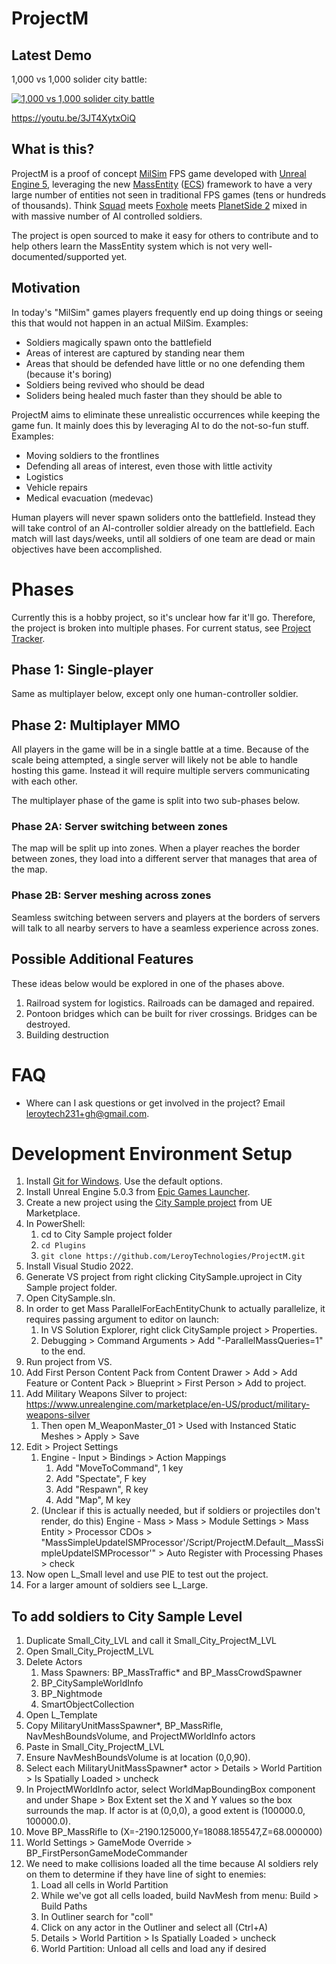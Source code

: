 # ProjectM

## Latest Demo

1,000 vs 1,000 solider city battle:

[![1,000 vs 1,000 solider city battle](https://img.youtube.com/vi/3JT4XytxOiQ/0.jpg)](https://www.youtube.com/watch?v=3JT4XytxOiQ)

https://youtu.be/3JT4XytxOiQ

## What is this?

ProjectM is a proof of concept [MilSim](https://en.wikipedia.org/wiki/MilSim) FPS game developed with [Unreal Engine 5](https://www.unrealengine.com/en-US/unreal-engine-5), leveraging the new [MassEntity](https://docs.unrealengine.com/5.0/en-US/overview-of-mass-entity-in-unreal-engine/) ([ECS](https://en.wikipedia.org/wiki/Entity_component_system)) framework to have a very large number of entities not seen in traditional FPS games (tens or hundreds of thousands). Think [Squad](https://joinsquad.com/) meets [Foxhole](https://www.foxholegame.com/) meets [PlanetSide 2](https://www.planetside2.com/home) mixed in with massive number of AI controlled soldiers.

The project is open sourced to make it easy for others to contribute and to help others learn the MassEntity system which is not very well-documented/supported yet.

## Motivation

In today's "MilSim" games players frequently end up doing things or seeing this that would not happen in an actual MilSim. Examples:
- Soldiers magically spawn onto the battlefield
- Areas of interest are captured by standing near them
- Areas that should be defended have little or no one defending them (because it's boring)
- Soldiers being revived who should be dead
- Soliders being healed much faster than they should be able to

ProjectM aims to eliminate these unrealistic occurrences while keeping the game fun. It mainly does this by leveraging AI to do the not-so-fun stuff. Examples:
- Moving soldiers to the frontlines
- Defending all areas of interest, even those with little activity
- Logistics
- Vehicle repairs
- Medical evacuation (medevac)

Human players will never spawn soliders onto the battlefield. Instead they will take control of an AI-controller soldier already on the battlefield. Each match will last days/weeks, until all soldiers of one team are dead or main objectives have been accomplished.

# Phases

Currently this is a hobby project, so it's unclear how far it'll go. Therefore, the project is broken into multiple phases. For current status, see [Project Tracker](https://github.com/users/LeroyTechnologies/projects/1).

## Phase 1: Single-player

Same as multiplayer below, except only one human-controller soldier.

## Phase 2: Multiplayer MMO

All players in the game will be in a single battle at a time. Because of the scale being attempted, a single server will likely not be able to handle hosting this game. Instead it will require multiple servers communicating with each other.

The multiplayer phase of the game is split into two sub-phases below.

### Phase 2A: Server switching between zones

The map will be split up into zones. When a player reaches the border between zones, they load into a different server that manages that area of the map.

### Phase 2B: Server meshing across zones

Seamless switching between servers and players at the borders of servers will talk to all nearby servers to have a seamless experience across zones.

## Possible Additional Features

These ideas below would be explored in one of the phases above.

1. Railroad system for logistics. Railroads can be damaged and repaired.
1. Pontoon bridges which can be built for river crossings. Bridges can be destroyed.
1. Building destruction

# FAQ

- Where can I ask questions or get involved in the project? Email leroytech231+gh@gmail.com.


# Development Environment Setup

1. Install [Git for Windows](https://gitforwindows.org/). Use the default options.
1. Install Unreal Engine 5.0.3 from [Epic Games Launcher](https://store.epicgames.com/en-US/download).
1. Create a new project using the [City Sample project](https://www.unrealengine.com/marketplace/en-US/product/city-sample) from UE Marketplace.
1. In PowerShell:
    1. cd to City Sample project folder
    1. `cd Plugins`
    1. `git clone https://github.com/LeroyTechnologies/ProjectM.git`
1. Install Visual Studio 2022.
1. Generate VS project from right clicking CitySample.uproject in City Sample project folder.
1. Open CitySample.sln.
1. In order to get Mass ParallelForEachEntityChunk to actually parallelize, it requires passing argument to editor on launch:
    1. In VS Solution Explorer, right click CitySample project > Properties.
    1. Debugging > Command Arguments > Add "-ParallelMassQueries=1" to the end.
1. Run project from VS.
1. Add First Person Content Pack from Content Drawer > Add > Add Feature or Content Pack > Blueprint > First Person > Add to project.
1. Add Military Weapons Silver to project: https://www.unrealengine.com/marketplace/en-US/product/military-weapons-silver
    1. Then open M_WeaponMaster_01 > Used with Instanced Static Meshes > Apply > Save
1. Edit > Project Settings
    1. Engine - Input > Bindings > Action Mappings
        1. Add "MoveToCommand", 1 key
        1. Add "Spectate", F key
        1. Add "Respawn", R key
        1. Add "Map", M key
    1. (Unclear if this is actually needed, but if soldiers or projectiles don't render, do this) Engine - Mass > Mass > Module Settings > Mass Entity > Processor CDOs > "MassSimpleUpdateISMProcessor'/Script/ProjectM.Default__MassSimpleUpdateISMProcessor'" > Auto Register with Processing Phases > check
1. Now open L_Small level and use PIE to test out the project.
1. For a larger amount of soldiers see L_Large.

## To add soldiers to City Sample Level
1. Duplicate Small_City_LVL and call it Small_City_ProjectM_LVL
1. Open Small_City_ProjectM_LVL
1. Delete Actors
    1. Mass Spawners: BP_MassTraffic* and BP_MassCrowdSpawner
    1. BP_CitySampleWorldInfo
    1. BP_Nightmode
    1. SmartObjectCollection
1. Open L_Template
1. Copy MilitaryUnitMassSpawner*, BP_MassRifle, NavMeshBoundsVolume, and ProjectMWorldInfo actors
1. Paste in Small_City_ProjectM_LVL
1. Ensure NavMeshBoundsVolume is at location (0,0,90).
1. Select each MilitaryUnitMassSpawner* actor > Details > World Partition > Is Spatially Loaded > uncheck
1. In ProjectMWorldInfo actor, select WorldMapBoundingBox component and under Shape > Box Extent set the X and Y values so the box surrounds the map. If actor is at (0,0,0), a good extent is (100000.0, 100000.0).
1. Move BP_MassRifle to (X=-2190.125000,Y=18088.185547,Z=68.000000)
1. World Settings > GameMode Override > BP_FirstPersonGameModeCommander
1. We need to make collisions loaded all the time because AI soldiers rely on them to determine if they have line of sight to enemies:
    1. Load all cells in World Partition
    1. While we've got all cells loaded, build NavMesh from menu: Build > Build Paths
    1. In Outliner search for "coll"
    1. Click on any actor in the Outliner and select all (Ctrl+A)
    1. Details > World Partition > Is Spatially Loaded > uncheck
    1. World Partition: Unload all cells and load any if desired
